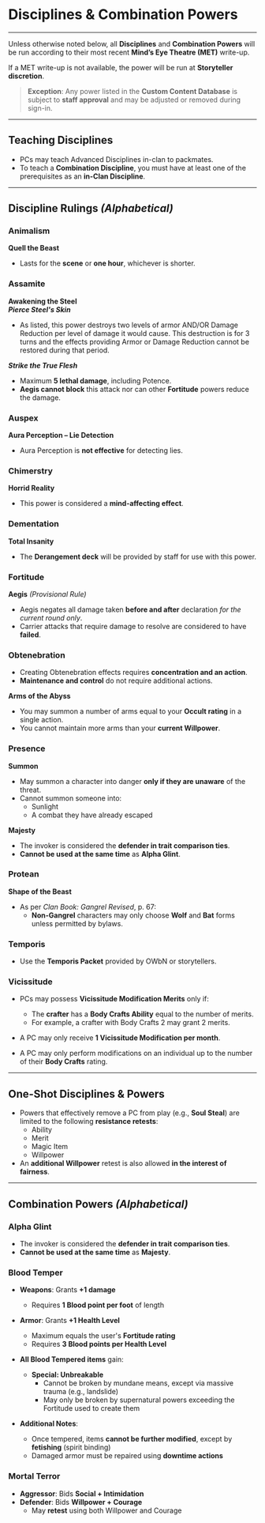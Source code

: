 # Disciplines & Combination Powers

---

Unless otherwise noted below, all **Disciplines** and **Combination Powers** will be run according to their most recent **Mind’s Eye Theatre (MET)** write-up.

If a MET write-up is not available, the power will be run at **Storyteller discretion**.

> **Exception**: Any power listed in the **Custom Content Database** is subject to **staff approval** and may be adjusted or removed during sign-in.

---

## Teaching Disciplines

- PCs may teach Advanced Disciplines in-clan to packmates.
- To teach a **Combination Discipline**, you must have at least one of the prerequisites as an **in-Clan Discipline**.

---

## Discipline Rulings *(Alphabetical)*

### Animalism
**Quell the Beast**  
- Lasts for the **scene** or **one hour**, whichever is shorter.

### Assamite
**Awakening the Steel**  
***Pierce Steel's Skin***
- As listed, this power destroys two levels of armor AND/OR Damage Reduction per level of damage it would cause. This destruction is for 3 turns and the effects providing Armor or Damage Reduction cannot be restored during that period.  

***Strike the True Flesh***
- Maximum **5 lethal damage**, including Potence.  
- **Aegis cannot block** this attack nor can other **Fortitude** powers reduce the damage.

### Auspex
**Aura Perception – Lie Detection**  
- Aura Perception is **not effective** for detecting lies.

### Chimerstry
**Horrid Reality**  
- This power is considered a **mind-affecting effect**.

### Dementation
**Total Insanity**  
- The **Derangement deck** will be provided by staff for use with this power.

### Fortitude
**Aegis** *(Provisional Rule)*  
- Aegis negates all damage taken **before and after** declaration *for the current round only*.  
- Carrier attacks that require damage to resolve are considered to have **failed**.

### Obtenebration
- Creating Obtenebration effects requires **concentration and an action**.  
- **Maintenance and control** do not require additional actions.

**Arms of the Abyss**  
- You may summon a number of arms equal to your **Occult rating** in a single action.  
- You cannot maintain more arms than your **current Willpower**.

### Presence
**Summon**  
- May summon a character into danger **only if they are unaware** of the threat.  
- Cannot summon someone into:
  - Sunlight
  - A combat they have already escaped

**Majesty**  
- The invoker is considered the **defender in trait comparison ties**.  
- **Cannot be used at the same time** as **Alpha Glint**.

### Protean
**Shape of the Beast**  
- As per *Clan Book: Gangrel Revised*, p. 67:  
  - **Non-Gangrel** characters may only choose **Wolf** and **Bat** forms unless permitted by bylaws.

### Temporis
- Use the **Temporis Packet** provided by OWbN or storytellers.

### Vicissitude
- PCs may possess **Vicissitude Modification Merits** only if:
  - The **crafter** has a **Body Crafts Ability** equal to the number of merits.
  - For example, a crafter with Body Crafts 2 may grant 2 merits.

- A PC may only receive **1 Vicissitude Modification per month**.
- A PC may only perform modifications on an individual up to the number of their **Body Crafts** rating.

---

## One-Shot Disciplines & Powers

- Powers that effectively remove a PC from play (e.g., **Soul Steal**) are limited to the following **resistance retests**:
  - Ability
  - Merit
  - Magic Item
  - Willpower  
- An **additional Willpower** retest is also allowed **in the interest of fairness**.

---

## Combination Powers *(Alphabetical)*

### Alpha Glint
- The invoker is considered the **defender in trait comparison ties**.  
- **Cannot be used at the same time** as **Majesty**.

### Blood Temper

- **Weapons**: Grants **+1 damage**  
  - Requires **1 Blood point per foot** of length

- **Armor**: Grants **+1 Health Level**  
  - Maximum equals the user's **Fortitude rating**  
  - Requires **3 Blood points per Health Level**

- **All Blood Tempered items** gain:
  - **Special: Unbreakable**
    - Cannot be broken by mundane means, except via massive trauma (e.g., landslide)
    - May only be broken by supernatural powers exceeding the Fortitude used to create them

- **Additional Notes**:
  - Once tempered, items **cannot be further modified**, except by **fetishing** (spirit binding)
  - Damaged armor must be repaired using **downtime actions**

### Mortal Terror

- **Aggressor**: Bids **Social + Intimidation**
- **Defender**: Bids **Willpower + Courage**
  - May **retest** using both Willpower and Courage


